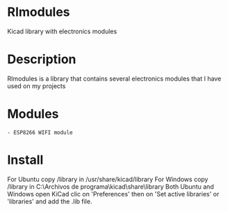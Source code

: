 # RImodules
Kicad library with electronics modules

# Description
RImodules is a library that contains several electronics modules that I have used on my projects

# Modules
	- ESP8266 WIFI module

# Install
For Ubuntu copy /library in  /usr/share/kicad/library
For Windows copy /library in C:\Archivos de programa\kicad\share\library
Both Ubuntu and Windows open KiCad clic on 'Preferences' then on 'Set active libraries' or 'libraries' and add the .lib file.
